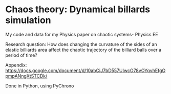 # Chaos theory: Dynamical billards simulation
My code and data for my Physics paper on chaotic systems- Physics EE

Research question: How does changing the curvature of the sides of an elastic billiards area affect the chaotic trajectory of the billiard balls over a period of time?

Appendix: https://docs.google.com/document/d/10abCiJ7bD557UIwcO78vOYqvhEfgOpmpANngXtSTCDk/

Done in Python, using PyChrono
